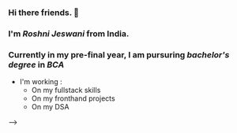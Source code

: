 ### Hi there friends. 👋
### I'm ***Roshni Jeswani*** from **India**.
### Currently in my pre-final year, I am pursuring ***bachelor's degree*** in ***BCA***
- I'm working :
  -  On my fullstack skills
  -  On my fronthand projects
  -  On my DSA 

<!--
**Jeseani-Roshni/Jeseani-Roshni** is a ✨ _special_ ✨ repository because its `README.md` (this file) appears on your GitHub profile.

Here are some ideas to get you started:

- 🔭  I’m currently working on my ...
- 🌱 I’m currently learning ...
- 👯 I’m looking to collaborate on ...
- 🤔 I’m looking for help with ...
- 💬 Ask me about ...
- 📫 How to reach me: ...
- 😄 Pronouns: ...
- ⚡ Fun fact: ...

  Quote of the day
  Have patention
- item 1
- 2
- 3
- [ ] UncheckedList
- [X] CheckedList
- item 1
  - sub1
  - sub2
   
- item 1
  - sub item 1a
  - sub item 1b
  - sub item 1c

| Column 1 | Column 2 | Column 3 |
| :--- | ---: | :---: |
|ro | sh|ni |
| Row 2, Column 1 | Row 2, Column 2 | Row 2, Column 3 |
| Row 3, Column 1 | Row 3, Column 2 | Row 3, Column 3 |
- `const name = 'rosh'`

- ```ts
  - const fname = 'roshni'
  + const lname = 'jeswani'
  console.log(fname + lname);
  ```-->

-->
